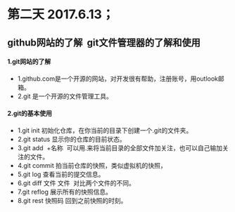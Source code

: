 # 第二天  2017.6.13；
## github网站的了解  git文件管理器的了解和使用
#### 1.git网站的了解
 * 1.github.com是一个开源的网站，对开发很有帮助，注册账号，用outlook邮箱。
 * 2.git 是一个开源的文件管理工具。
#### 2.git的基本使用
 * 1.git init 初始化仓库，在你当前的目录下创建一个.git的文件夹。
 * 2.git status 显示你的仓库的目前状态。
 * 3.git add  +名称  可以用.来将当前目录的全部文件加关注，也可以自己输加关注的文件。
 * 4.git commit 拍当前仓库的快照，类似虚拟机的快照，
 * 5.git log 查看当前的提交信息。
 * 6.git diff 文件 文件  对比两个文件的不同。
 * 7.git reflog 展示所有的快照信息。
 * 8.git rest 快照码 回到之前快照的时刻。
